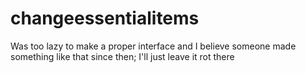 # changeessentialitems
Was too lazy to make a proper interface and I believe someone made something like that since then; I'll just leave it rot there
